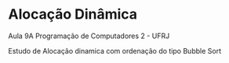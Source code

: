 # Alocação Dinâmica

Aula 9A Programação de Computadores 2 - UFRJ

Estudo de Alocação dinamica com ordenação do tipo Bubble Sort
